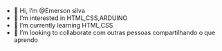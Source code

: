 - 👋 Hi, I’m @Emerson silva
- 👀 I’m interested in  HTML,CSS,ARDUINO
- 🌱 I’m currently learning HTML,CSS
- 💞️ I’m looking to collaborate com outras pessoas compartilhando o que aprendo

<!---
emersondk/emersondk is a ✨ special ✨ repository because its `README.md` (this file) appears on your GitHub profile.
You can click the Preview link to take a look at your changes.
--->
